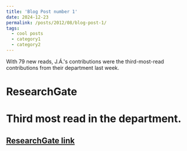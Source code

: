 ```yaml
---
title: 'Blog Post number 1'
date: 2024-12-23
permalink: /posts/2012/08/blog-post-1/
tags:
  - cool posts
  - category1
  - category2
---
```


With 79 new reads, J.Á.'s contributions were the third-most-read contributions from their department last week.

ResearchGate
======

Third most read in the department.
======

[ResearchGate link](https://www.researchgate.net/profile/J-A-Acosta/achievement/67698321b619650355a1a925)
------
